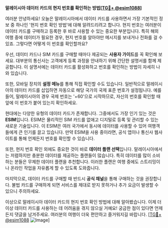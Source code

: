 **말레이시아 데이터 카드의 현지 번호를 확인하는 방법[[TG💪+ @esim1088](https://t.me/s/esim1088)]**

여러분 안녕하세요! 오늘은 말레이시아에서 데이터 카드를 사용하면서 가장 기본적인 정보 중 하나인 '현지 번호 확인 방법'에 대해 알려드리려고 합니다. 현지 번호는 여러분이 데이터 카드를 구매하고 등록한 후 바로 사용할 수 있는 중요한 부분입니다. 특히 해외 여행 중에 데이터가 필요한 경우, 현지 번호를 알아야만 메시지를 보내거나 전화를 걸 수 있죠. 그렇다면 어떻게 이 번호를 확인할까요?

우선, 데이터 카드나 SIM 카드를 구매할 때마다 제공되는 **사용자 가이드**를 꼭 확인해 보세요. 대부분의 통신사는 고객에게 등록 과정을 안내하기 위해 간단한 설명서를 함께 제공합니다. 이 설명서에는 데이터 카드를 활성화하고 번호를 확인하는 방법이 자세히 나와 있습니다.

또한, 모바일 장치의 **설정 메뉴**를 통해 직접 확인할 수도 있습니다. 일반적으로 말레이시아의 데이터 카드를 삽입하면 자동으로 해당 국가의 국제 표준 번호가 설정됩니다. 예를 들어, 말레이시아의 경우 국제 번호는 '+60'으로 시작하므로, 자신의 번호를 확인할 때 앞에 이 번호가 붙어 있는지 확인하세요.

현대에는 다양한 유형의 데이터 카드가 존재합니다. 그중에서도 가장 인기 있는 것은 **ESIM**입니다. ESIM은 물리적인 SIM 카드를 없애고 디지털로 등록 및 관리할 수 있는 새로운 기술입니다. 이 ESIM은 여러 국가에서 동시에 데이터를 사용할 수 있어 여행객들에게 큰 인기를 끌고 있습니다. 만약 ESIM을 사용 중이라면, 공식 앱이나 통신사 웹사이트를 통해 언제든지 번호를 확인할 수 있습니다.

또한, 현지 번호 확인 외에도 중요한 것이 바로 **데이터 플랜 선택**입니다. 말레이시아에서는 저렴하지만 충분한 데이터를 제공하는 플랜들이 많습니다. 특히 데이터를 많이 소비하는 분들은 무제한 데이터 플랜을 추천합니다. 이러한 플랜은 여행 중에도 스트리밍이나 온라인 작업을 자유롭게 할 수 있도록 도와줍니다.

마지막으로, 데이터 카드를 구매할 때 반드시 **공식 채널**을 통해 구매하는 것을 권장합니다. 불법 카드를 구매하게 되면 서비스를 제대로 받지 못하거나 추가 요금이 발생할 수 있으니 주의하세요.

이상으로 말레이시아 데이터 카드의 현지 번호 확인 방법에 대해 알아봤습니다. 이제 더 이상 데이터 카드를 사용하는 데 어려움을 겪지 않으실 거예요! 궁금한 점이 있다면 언제든지 댓글을 남겨주세요. 여러분의 여행이 더욱 편안하고 즐거워지길 바랍니다. [[TG💪+ @esim1088](https://t.me/s/esim1088) ![Image](https://i.postimg.cc/Y0z9fWf4/image.png)]